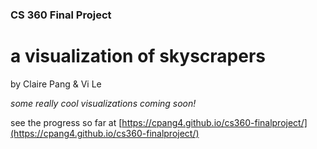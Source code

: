 ### CS 360 Final Project   

# a visualization of **skyscrapers**

by Claire Pang & Vi Le

_some really cool visualizations coming soon!_

see the progress so far at [https://cpang4.github.io/cs360-finalproject/](https://cpang4.github.io/cs360-finalproject/)


